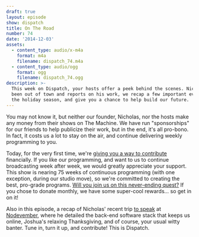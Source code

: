 ```yaml
---
draft: true
layout: episode
show: dispatch
title: On The Road
number: 74
date: '2014-12-03'
assets:
  - content_type: audio/x-m4a
    format: m4a
    filename: dispatch_74.m4a
  - content_type: audio/ogg
    format: ogg
    filename: dispatch_74.ogg
description: >-
  This week on Dispatch, your hosts offer a peek behind the scenes. Nicholas has
  been out of town and reports on his work, we recap a few important events of
  the holiday season, and give you a chance to help build our future.
---
```

You may not know it, but neither our founder, Nicholas, nor the hosts make any money from their shows on The Machine. We have run "sponsorships" for our friends to help publicize their work, but in the end, it's all pro-bono. In fact, it costs us a lot to stay on the air, and continue delivering weekly programming to you.

Today, for the very first time, we're [giving you a way to contribute](http://machine.fm/donate) financially. If you like our programming, and want to us to continue broadcasting week after week, we would greatly appreciate your support. This show is nearing 75 weeks of continuous programming (with one exception, during our studio move), so we're committed to creating the best, pro-grade programs. [Will you join us on this never-ending quest?](http://machine.fm/donate) If you chose to donate monthly, we have some super-cool rewards... so get in on it!

Also in this episode, a recap of Nicholas' recent trip [to speak](https://www.youtube.com/watch?v=7QzAAvbI-9A) at [Nodevember](http://nodevember.org), where he detailed the back-end software stack that keeps us online, Joshua's relaxing Thanksgiving, and of course, your usual witty banter. Tune in, turn it up, and contribute! This is Dispatch.